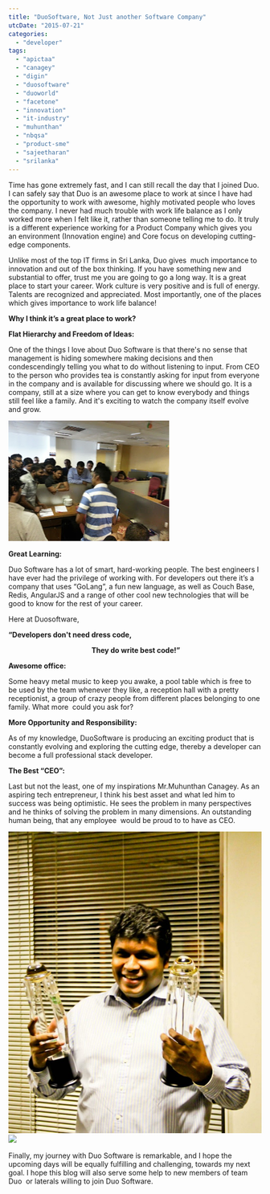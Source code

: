 ```yaml
---
title: "DuoSoftware, Not Just another Software Company"
utcDate: "2015-07-21"
categories: 
  - "developer"
tags: 
  - "apictaa"
  - "canagey"
  - "digin"
  - "duosoftware"
  - "duoworld"
  - "facetone"
  - "innovation"
  - "it-industry"
  - "muhunthan"
  - "nbqsa"
  - "product-sme"
  - "sajeetharan"
  - "srilanka"
---
```


Time has gone extremely fast, and I can still recall the day that I joined Duo. I can safely say that Duo is an awesome place to work at since I have had the opportunity to work with awesome, highly motivated people who loves the company. I never had much trouble with work life balance as I only worked more when I felt like it, rather than someone telling me to do. It truly is a different experience working for a Product Company which gives you an environment (Innovation engine) and Core focus on developing cutting-edge components.

  

  

Unlike most of the top IT firms in Sri Lanka, Duo gives  much importance to innovation and out of the box thinking. If you have something new and substantial to offer, trust me you are going to go a long way. It is a great place to start your career. Work culture is very positive and is full of energy. Talents are recognized and appreciated. Most importantly, one of the places which gives importance to work life balance!

  

**Why I think it’s a great place to work?**

**Flat Hierarchy and Freedom of Ideas:**  

One of the things I love about Duo Software is that there's no sense that management is hiding somewhere making decisions and then condescendingly telling you what to do without listening to input. From CEO to the person who provides tea is constantly asking for input from everyone in the company and is available for discussing where we should go. It is a company, still at a size where you can get to know everybody and things still feel like a family. And it's exciting to watch the company itself evolve and grow.

  

[![](images/fcbeb-20131004_124634.jpg)](https://sajeetharan.wordpress.com/wp-content/uploads/2015/07/d8b56-20131004_124634.jpg)

  

  

**Great Learning:**

Duo Software has a lot of smart, hard-working people. The best engineers I have ever had the privilege of working with. For developers out there it’s a company that uses “GoLang”, a fun new language, as well as Couch Base, Redis, AngularJS and a range of other cool new technologies that will be good to know for the rest of your career.

Here at Duosoftware,

**“Developers don't need dress code,**

                                          **They do write best code!”**  

**Awesome office:**

Some heavy metal music to keep you awake, a pool table which is free to be used by the team whenever they like, a reception hall with a pretty receptionist, a group of crazy people from different places belonging to one family. What more  could you ask for?  
  

  

**More Opportunity and Responsibility:**

As of my knowledge, DuoSoftware is producing an exciting product that is constantly evolving and exploring the cutting edge, thereby a developer can become a full professional stack developer.

  

**The Best “CEO”:**

Last but not the least, one of my inspirations Mr.Muhunthan Canagey. As an aspiring tech entrepreneur, I think his best asset and what led him to success was being optimistic. He sees the problem in many perspectives and he thinks of solving the problem in many dimensions. An outstanding human being, that any employee  would be proud to to have as CEO.  
  

[![](images/6b2b6-10575348_10153950434569218_4131067029509205517_o.jpg)![](https://sajeetharan.wordpress.com/wp-content/uploads/2015/07/6b2b6-10575348_10153950434569218_4131067029509205517_o.jpg?w=300)](https://sajeetharan.wordpress.com/wp-content/uploads/2015/07/27ef9-767_10151298766884218_12977603_n.jpg)

  

  

  

Finally, my journey with Duo Software is remarkable, and I hope the upcoming days will be equally fulfilling and challenging, towards my next goal. I hope this blog will also serve some help to new members of team Duo  or laterals willing to join Duo Software.
